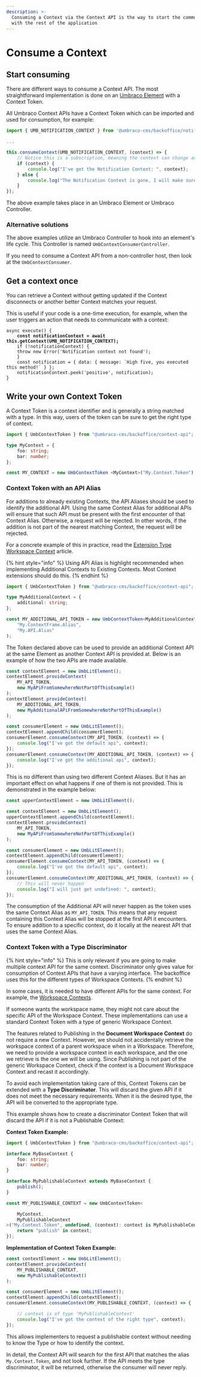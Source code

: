 ```yaml
---
description: >-
  Consuming a Context via the Context API is the way to start the communication
  with the rest of the application
---
```


# Consume a Context

## Start consuming

There are different ways to consume a Context API. The most straightforward implementation is done on an [Umbraco Element](../umbraco-element/) with a Context Token.

All Umbraco Context APIs have a Context Token which can be imported and used for consumption, for example:

```typescript
import { UMB_NOTIFICATION_CONTEXT } from '@umbraco-cms/backoffice/notification';

...

this.consumeContext(UMB_NOTIFICATION_CONTEXT, (context) => {
    // Notice this is a subscription, meaning the context can change and even disappear again.
    if (context) {
        console.log("I've got the Notification Context: ", context);
    } else {
        console.log("The Notification Context is gone, I will make sure my code disassembles properly.")
    }
});
```

The above example takes place in an Umbraco Element or Umbraco Controller.

### Alternative solutions

The above examples utilize an Umbraco Controller to hook into an element's life cycle. This Controller is named `UmbContextConsumerController`.

If you need to consume a Context API from a non-controller host, then look at the `UmbContextConsumer`.

## Get a context once

You can retrieve a Context without getting updated if the Context disconnects or another better Context matches your request.

This is useful if your code is a one-time execution, for example, when the user triggers an action that needs to communicate with a context:

<pre class="language-typescript"><code class="lang-typescript">async execute() {
<strong>    const notificationContext = await this.getContext(UMB_NOTIFICATION_CONTEXT);
</strong>    if (!notificationContext) {
	throw new Error('Notification context not found');
    }
    const notification = { data: { message: `High five, you executed this method!` } };
    notificationContext.peek('positive', notification);
}
</code></pre>

## **Write your own Context Token**

A Context Token is a context identifier and is generally a string matched with a type. In this way, users of the token can be sure to get the right type of context.

```typescript
import { UmbContextToken } from "@umbraco-cms/backoffice/context-api";

type MyContext = {
    foo: string;
    bar: number;
};

const MY_CONTEXT = new UmbContextToken <MyContext>("My.Context.Token");
```

### **Context Token with an API Alias**

For additions to already existing Contexts, the API Aliases should be used to identify the additional API. Using the same Context Alias for additional APIs will ensure that such API must be present with the first encounter of that Context Alias. Otherwise, a request will be rejected. In other words, if the addition is not part of the nearest matching Context, the request will be rejected.

For a concrete example of this in practice, read the [Extension Type Workspace Context](../../extending-overview/extension-types/workspaces/workspace-context.md) article.

{% hint style="info" %}
Using API Alias is highlight recommended when implementing Additional Contexts to Existing Contexts. Most Context extensions should do this.
{% endhint %}

```typescript
import { UmbContextToken } from "@umbraco-cms/backoffice/context-api";

type MyAdditionalContext = {
    additional: string;
};

const MY_ADDITIONAL_API_TOKEN = new UmbContextToken<MyAdditionalContext>(
    "My.ContextFrame.Alias",
    "My.API.Alias"
);
```

The Token declared above can be used to provide an additional Context API at the same Element as another Context API is provided at. Below is an example of how the two APIs are made available.

```typescript
const contextElement = new UmbLitElement();
contextElement.provideContext(
    MY_API_TOKEN,
    new MyAPiFromSomewhereNotPartOfThisExample()
);
contextElement.provideContext(
    MY_ADDITIONAL_API_TOKEN,
    new MyAdditionalAPiFromSomewhereNotPartOfThisExample()
);

const consumerElement = new UmbLitElement();
contextElement.appendChild(consumerElement);
consumerElement.consumeContext(MY_API_TOKEN, (context) => {
    console.log("I've got the default api", context);
});
consumerElement.consumeContext(MY_ADDITIONAL_API_TOKEN, (context) => {
    console.log("I've got the additional api", context);
});
```

This is no different than using two different Context Aliases. But it has an important effect on what happens if one of them is not provided. This is demonstrated in the example below:

```typescript
const upperContextElement = new UmbLitElement();

const contextElement = new UmbLitElement();
upperContextElement.appendChild(contextElement);
contextElement.provideContext(
    MY_API_TOKEN,
    new MyAPiFromSomewhereNotPartOfThisExample()
);

const consumerElement = new UmbLitElement();
contextElement.appendChild(consumerElement);
consumerElement.consumeContext(MY_API_TOKEN, (context) => {
    console.log("I've got the default api", context);
});
consumerElement.consumeContext(MY_ADDITIONAL_API_TOKEN, (context) => {
    // This will never happen
    console.log("I will just get undefined: ", context);
});
```

The consumption of the Additional API will never happen as the token uses the same Context Alias as `MY_API_TOKEN`. This means that any request containing this Context Alias will be stopped at the first API it encounters. To ensure addition to a specific context, do it locally at the nearest API that uses the same Context Alias.

### **Context Token with a Type Discriminator**

{% hint style="info" %}
This is only relevant if you are going to make multiple context API for the same context. Discriminator only gives value for consumption of Context APIs that have a varying interface. The backoffice uses this for the different types of Workspace Contexts.
{% endhint %}

In some cases, it is needed to have different APIs for the same context. For example, the [Workspace Contexts](../../extending-overview/extension-types/workspaces/workspace-context.md).

If someone wants the workspace name, they might not care about the specific API of the Workspace Context. These implementations can use a standard Context Token with a type of generic Workspace Context.

The features related to Publishing in the **Document Workspace Context** do not require a new Context. However, we should not accidentally retrieve the workspace context of a parent workspace when in a Workspace. Therefore, we need to provide a workspace context in each workspace, and the one we retrieve is the one we will be using. Since Publishing is not part of the generic Workspace Context, check if the context is a Document Workspace Context and recast it accordingly.

To avoid each implementation taking care of this, Context Tokens can be extended with a **Type Discriminator**. This will discard the given API if it does not meet the necessary requirements. When it is the desired type, the API will be converted to the appropriate type.

This example shows how to create a discriminator Context Token that will discard the API if it is not a Publishable Context:

**Context Token Example:**

```typescript
import { UmbContextToken } from "@umbraco-cms/backoffice/context-api";

interface MyBaseContext {
    foo: string;
    bar: number;
}

interface MyPublishableContext extends MyBaseContext {
    publish();
}

const MY_PUBLISHABLE_CONTEXT = new UmbContextToken<

    MyContext,
    MyPublishableContext
>("My.Context.Token", undefined, (context): context is MyPublishableContext => {
    return "publish" in context;
});
```

**Implementation of Context Token Example:**

```typescript
const contextElement = new UmbLitElement();
contextElement.provideContext(
    MY_PUBLISHABLE_CONTEXT,
    new MyPublishableContext()
);

const consumerElement = new UmbLitElement();
contextElement.appendChild(contextElement);
consumerElement.consumeContext(MY_PUBLISHABLE_CONTEXT, (context) => {

    // context is of type 'MyPublishableContext'
    console.log("I've got the context of the right type", context);
});
```

This allows implementers to request a publishable context without needing to know the Type or how to identify the context.

In detail, the Context API will search for the first API that matches the alias `My.Context.Token`, and not look further. If the API meets the type discriminator, it will be returned, otherwise the consumer will never reply.
